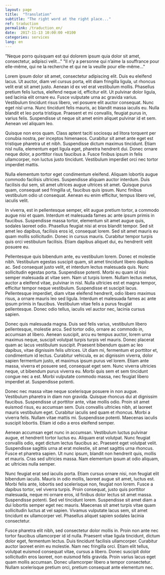 ```yaml
---
layout: page
title:  "Translation"
subtitle: "The right word at the right place..."
ref: traduction
permalink: /traduction_en/
date:  2017-11-13 10:00:00 +0100
categories: services
lang: en
---
```

 

<p>"Neque porro quisquam est qui dolorem ipsum quia dolor sit amet, consectetur, adipisci velit..."
"Il n’y a personne qui n’aime la souffrance pour elle-même, qui ne la recherche et qui ne la veuille pour elle-même…"</p>

<p>Lorem ipsum dolor sit amet, consectetur adipiscing elit. Duis eu eleifend lacus. Ut auctor, diam vel cursus porta, elit diam fringilla ligula, ut rhoncus velit erat sit amet justo. Aenean id ex vel erat vestibulum mollis. Phasellus pretium felis luctus, eleifend neque id, efficitur elit. Ut pulvinar dolor ligula, sed lacinia elit ornare eu. Fusce vulputate urna ac gravida varius. Vestibulum tincidunt risus libero, vel posuere elit auctor consequat. Nunc eget nisl urna. Nunc tincidunt felis mauris, ac blandit massa iaculis eu. Nulla blandit et leo porta tristique. Praesent et mi convallis, feugiat purus in, varius felis. Suspendisse ut neque sit amet enim aliquet pulvinar id et sem. Aenean vel aliquam leo.</p>

<p>Quisque non eros quam. Class aptent taciti sociosqu ad litora torquent per conubia nostra, per inceptos himenaeos. Curabitur sit amet ante eget est tristique pharetra ut et nibh. Suspendisse dictum maximus tincidunt. Etiam nisl nulla, elementum eget ligula eget, pharetra hendrerit dui. Donec ornare neque dolor, a porttitor risus faucibus a. Fusce finibus ipsum in felis ullamcorper, non luctus justo tincidunt. Vestibulum imperdiet orci nec tortor imperdiet mattis.</p>

<p>Nulla elementum tortor eget condimentum eleifend. Aliquam lobortis augue commodo facilisis ultricies. Suspendisse aliquam auctor interdum. Duis facilisis dui sem, sit amet ultrices augue ultrices sit amet. Quisque purus quam, consequat sed fringilla ut, faucibus quis ipsum. Nunc finibus vestibulum odio ut consequat. Aenean eu enim efficitur, tempus libero vel, iaculis velit.</p>

<p>In viverra, est in pellentesque semper, elit augue pretium tortor, a commodo augue nisi et quam. Interdum et malesuada fames ac ante ipsum primis in faucibus. Suspendisse massa tortor, elementum sit amet augue quis, sodales laoreet odio. Phasellus feugiat nisi at eros blandit tempor. Sed sit amet leo dapibus, facilisis eros id, consequat lorem. Sed sit amet mauris eu quam mollis sollicitudin. Donec in cursus mauris. Curabitur tempor turpis quis orci vestibulum facilisis. Etiam dapibus aliquet dui, eu hendrerit velit posuere eu.</p>

<p>Pellentesque quis bibendum ante, eu vestibulum lorem. Donec et molestie nibh. Vestibulum egestas suscipit quam, sit amet tincidunt libero dapibus ac. Sed consequat justo velit, et interdum lectus malesuada quis. Nunc sollicitudin egestas porta. Suspendisse potenti. Morbi eu quam id nisi semper malesuada at vitae sem. Nam ut turpis lorem. Nullam lectus metus, auctor a eleifend vitae, pulvinar in nisl. Nulla ultricies est et magna tempor, efficitur tempor neque vestibulum. Suspendisse et suscipit lacus. Pellentesque imperdiet, diam vitae eleifend hendrerit, odio libero maximus risus, a ornare mauris leo sed ligula. Interdum et malesuada fames ac ante ipsum primis in faucibus. Vestibulum vitae felis a purus feugiat pellentesque. Donec odio tellus, iaculis vel auctor nec, lacinia cursus sapien.</p>

<p>Donec quis malesuada magna. Duis sed felis varius, vestibulum libero pellentesque, molestie arcu. Sed tortor odio, ornare ac commodo in, accumsan at libero. Aenean suscipit, arcu eu tempus auctor, lorem urna maximus neque, suscipit volutpat turpis turpis vel mauris. Donec placerat quam ac lacus vestibulum suscipit. Praesent bibendum quam ac leo dapibus, vitae dignissim felis ultrices. Ut diam mi, fermentum et porttitor et, condimentum id lectus. Curabitur vehicula, ex ac dignissim viverra, dolor sapien fermentum justo, et maximus ipsum purus vel lorem. Etiam ante massa, viverra et posuere sed, consequat eget sem. Nunc viverra ultricies neque, ut bibendum purus viverra eu. Morbi quis sem et sem tincidunt congue nec a est. Morbi vulputate commodo massa, nec feugiat libero imperdiet at. Suspendisse potenti.</p>

<p>Donec nec massa vitae neque scelerisque posuere in non augue. Vestibulum pharetra in diam non gravida. Quisque rhoncus dui at dignissim faucibus. Suspendisse ut porttitor ante, vitae mollis odio. Proin sit amet euismod risus, eu accumsan sem. Duis convallis ultricies nibh, at laoreet mauris vestibulum eget. Curabitur iaculis sed quam et rhoncus. Morbi a viverra felis. Nullam vitae mattis mi. Suspendisse potenti. Maecenas iaculis suscipit lobortis. Etiam id odio a eros eleifend semper.</p>

<p>Aenean accumsan eget nunc in accumsan. Vestibulum luctus pulvinar augue, et hendrerit tortor luctus eu. Aliquam erat volutpat. Nunc feugiat convallis odio, eget dictum lectus faucibus ac. Praesent eget volutpat velit. Suspendisse sagittis urna at erat molestie, sit amet sagittis urna rhoncus. Fusce et pharetra sapien. Ut nunc ipsum, blandit non hendrerit quis, mollis et mauris. Cras sed ultricies massa. Nam elementum ipsum at odio aliquam, ac ultricies nulla semper.</p>

<p>Nunc feugiat erat sed iaculis porta. Etiam cursus ornare nisi, non feugiat elit bibendum iaculis. Mauris in odio mollis, laoreet augue sit amet, luctus est. Morbi felis ante, lobortis sed scelerisque non, feugiat non lorem. Fusce a dapibus tortor, vel viverra turpis. Proin consequat, justo quis porttitor malesuada, neque mi ornare eros, id finibus dolor lectus sit amet massa. Suspendisse potenti. Sed vel tincidunt lorem. Suspendisse sit amet diam a dui lobortis semper eget nec mauris. Maecenas sit amet turpis vitae quam sollicitudin luctus at vel sapien. Vivamus vulputate lacus sem, sit amet tincidunt ex ullamcorper vel. Phasellus aliquet sapien sodales lacinia consectetur.</p>

<p>Fusce pharetra elit nibh, sed consectetur dolor mollis in. Proin non ante nec tortor faucibus ullamcorper id id nulla. Praesent vitae ligula tincidunt, dictum dolor eget, fermentum lectus. Duis tincidunt facilisis ullamcorper. Curabitur auctor laoreet enim eu molestie. Nam nec fringilla orci. Etiam elit tellus, volutpat euismod consequat vitae, cursus a libero. Donec suscipit dolor sollicitudin eros laoreet, non euismod felis gravida. Proin varius lacus eget quam mollis accumsan. Donec ullamcorper libero a tempor consectetur. Nullam scelerisque pretium orci, pretium consequat ante elementum nec.</p>
 
 
